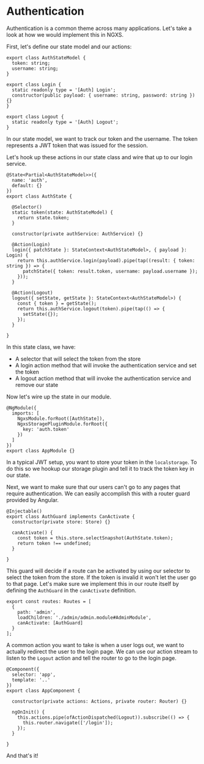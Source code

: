 # Authentication

Authentication is a common theme across many applications. Let's take a look
at how we would implement this in NGXS.

First, let's define our state model and our actions:

```TS
export class AuthStateModel {
  token: string;
  username: string;
}

export class Login {
  static readonly type = '[Auth] Login';
  constructor(public payload: { username: string, password: string }) {}
}

export class Logout {
  static readonly type = '[Auth] Logout';
}
```

In our state model, we want to track our token and the username. The token
represents a JWT token that was issued for the session.

Let's hook up these actions in our state class and wire that up to our login
service.

```TS
@State<Partial<AuthStateModel>>({
  name: 'auth',
  default: {}
})
export class AuthState {

  @Selector()
  static token(state: AuthStateModel) { 
    return state.token;
  }

  constructor(private authService: AuthService) {}

  @Action(Login)
  login({ patchState }: StateContext<AuthStateModel>, { payload }: Login) {
    return this.authService.login(payload).pipe(tap((result: { token: string }) => {
      patchState({ token: result.token, username: payload.username });
    }));
  }

  @Action(Logout)
  logout({ setState, getState }: StateContext<AuthStateModel>) {
    const { token } = getState();
    return this.authService.logout(token).pipe(tap(() => {
      setState({});
    });
  }

}
```

In this state class, we have:

- A selector that will select the token from the store
- A login action method that will invoke the authentication service and set the token
- A logout action method that will invoke the authentication service and remove our state

Now let's wire up the state in our module.

```TS
@NgModule({
  imports: [
    NgxsModule.forRoot([AuthState]),
    NgxsStoragePluginModule.forRoot({
      key: 'auth.token'
    })
  ]
})
export class AppModule {}
```

In a typical JWT setup, you want to store your token in the `localstorage`. To do this
so we hookup our storage plugin and tell it to track the token
key in our state.

Next, we want to make sure that our users can't go to any pages that require authentication.
We can easily accomplish this with a router guard provided by Angular.

```TS
@Injectable()
export class AuthGuard implements CanActivate {
  constructor(private store: Store) {}

  canActivate() {
    const token = this.store.selectSnapshot(AuthState.token);
    return token !== undefined;
  }

}
```

This guard will decide if a route can be activated by using our selector to
select the token from the store. If the token is invalid it won't let the user go to that page.
Let's make sure we implement this in our route itself by defining the `AuthGuard`
in the `canActivate` definition.

```TS
export const routes: Routes = [
  {
    path: 'admin',
    loadChildren: './admin/admin.module#AdminModule',
    canActivate: [AuthGuard]
  }
];
```

A common action you want to take is when a user logs out, we want
to actually redirect the user to the login page. We can use our action
stream to listen to the `Logout` action and tell the router to go to
the login page.

```TS
@Component({
  selector: 'app',
  template: '..'
})
export class AppComponent {

  constructor(private actions: Actions, private router: Router) {}

  ngOnInit() {
    this.actions.pipe(ofActionDispatched(Logout)).subscribe(() => {
      this.router.navigate(['/login']);
    });
  }

}
```

And that's it!
